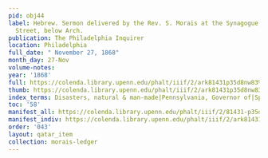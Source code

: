 ```yaml
---
pid: obj44
label: Hebrew. Sermon delivered by the Rev. S. Morais at the Synagogue, in Seventh
  Street, below Arch.
publication: The Philadelphia Inquirer
location: Philadelphia
full_date: " November 27, 1868"
month_day: 27-Nov
volume-notes:
year: '1868'
full: https://colenda.library.upenn.edu/phalt/iiif/2/ark81431p35d8nw83%2FSHA256E-s7438406--f0eb3ba4de1c6916c3296c9a2d3a6fa13783092b500a8104bed21ec96c7749ff.jpeg/full/3500,/0/default.jpg
thumb: https://colenda.library.upenn.edu/phalt/iiif/2/ark81431p35d8nw83%2FSHA256E-s7438406--f0eb3ba4de1c6916c3296c9a2d3a6fa13783092b500a8104bed21ec96c7749ff.jpeg/full/!200,200/0/default.jpg
index_terms: Disasters, natural & man-made|Pennsylvania, Governor of|Spain
toc: '58'
manifest_all: https://colenda.library.upenn.edu/phalt/iiif/2/81431-p35d8nw83/manifest
manifest_indiv: https://colenda.library.upenn.edu/phalt/iiif/2/ark81431p35d8nw83%2FSHA256E-s7438406--f0eb3ba4de1c6916c3296c9a2d3a6fa13783092b500a8104bed21ec96c7749ff.jpeg
order: '043'
layout: qatar_item
collection: morais-ledger
---
```

